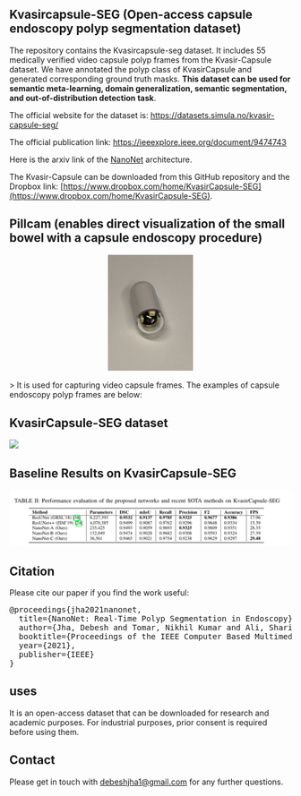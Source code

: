 ## Kvasircapsule-SEG (Open-access capsule endoscopy polyp segmentation dataset)

The repository contains the Kvasircapsule-seg dataset. It includes 55 medically verified video capsule polyp frames from the Kvasir-Capsule dataset. We have annotated the polyp class of KvasirCapsule and generated corresponding ground truth masks. **__This dataset can be used for semantic meta-learning, domain generalization, semantic segmentation, and out-of-distribution detection task__**.

The official website for the dataset is:
https://datasets.simula.no/kvasir-capsule-seg/

The official publication link:
https://ieeexplore.ieee.org/document/9474743

Here is the arxiv link of the [NanoNet](https://arxiv.org/pdf/2104.11138.pdf) architecture. 

The Kvasir-Capsule can be downloaded from this GitHub repository and the Dropbox link: [https://www.dropbox.com/home/KvasirCapsule-SEG](https://www.dropbox.com/home/KvasirCapsule-SEG). 
 

## Pillcam (enables direct visualization of the small bowel with a capsule endoscopy procedure)
<p align="center">
<img src="img/pill_cam.JPG" width=30% height=30%">
</p>>
It is used for capturing video capsule frames. The examples of capsule endoscopy polyp frames are below:

## KvasirCapsule-SEG dataset
<img src="img/Capsule.png">

## Baseline Results on KvasirCapsule-SEG
<img src="img/quantitative.png">

## Citation
Please cite our paper if you find the work useful: 
<pre>
@proceedings{jha2021nanonet,
  title={NanoNet: Real-Time Polyp Segmentation in Endoscopy},
  author={Jha, Debesh and Tomar, Nikhil Kumar and Ali, Sharib and Riegler, Michael A and Johansen, H{\aa}vard D and Johansen, Dag and Halvorsen, P{\aa}l},
  booktitle={Proceedings of the IEEE Computer Based Multimedia System},
  year={2021},
  publisher={IEEE}
}
</pre>

## uses 
It is an open-access dataset that can be downloaded for research and academic purposes. For industrial purposes, prior consent is required before using them. 

## Contact
Please get in touch with debeshjha1@gmail.com for any further questions.
